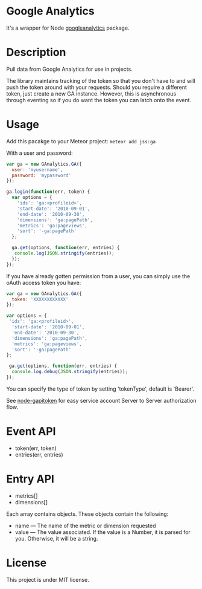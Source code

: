 # Google Analytics

It's a wrapper for Node [googleanalytics](https://github.com/ncb000gt/node-googleanalytics) package.


# Description

Pull data from Google Analytics for use in projects.

The library maintains tracking of the token so that you don't have to and will push the token around with your requests.
Should you require a different token, just create a new GA instance. However, this is asynchronous through eventing so if you do want the token you can latch onto the event.


# Usage

Add this pacakge to your Meteor project: `meteor add jss:ga`

With a user and password:

```javascript
var ga = new GAnalytics.GA({
  user: 'myusername',
  password: 'mypassword'
});

ga.login(function(err, token) {
  var options = {
    'ids': 'ga:<profileid>',
    'start-date': '2010-09-01',
    'end-date': '2010-09-30',
    'dimensions': 'ga:pagePath',
    'metrics': 'ga:pageviews',
    'sort': '-ga:pagePath'
  };

  ga.get(options, function(err, entries) {
   console.log(JSON.stringify(entries));
  });
});
```

If you have already gotten permission from a user, you can simply use the oAuth access token you have:

```javascript
var ga = new GAnalytics.GA({
  token: 'XXXXXXXXXXXX'
});

var options = {
 'ids': 'ga:<profileid>',
  'start-date': '2010-09-01',
  'end-date': '2010-09-30',
  'dimensions': 'ga:pagePath',
  'metrics': 'ga:pageviews',
  'sort': '-ga:pagePath'
};

 ga.get(options, function(err, entries) {
  console.log.debug(JSON.stringify(entries));
});
```

You can specify the type of token by setting 'tokenType', default is 'Bearer'.

See [node-gapitoken](https://github.com/bsphere/node-gapitoken) for easy service account Server to Server authorization flow.

# Event API

* token(err, token)
* entries(err, entries)


# Entry API

* metrics[]
* dimensions[]

Each array contains objects. These objects contain the following:

* name — The name of the metric or dimension requested
* value — The value associated. If the value is a Number, it is parsed for you. Otherwise, it will be a string.

# License

This project is under MIT license.
